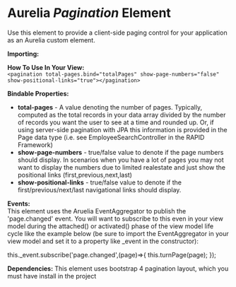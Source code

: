 # Aurelia *Pagination* Element

Use this element to provide a client-side paging control for your application as an Aurelia custom element.

**Importing:**
	<require from="rapiduiFramework/pagination/pagination"></require>

**How To Use In Your View:**  
	`<pagination total-pages.bind="totalPages" show-page-numbers="false" show-positional-links="true"></pagination>`

**Bindable Properties:**  
* **total-pages** - A value denoting the number of pages. Typically, computed as the total records in your data array divided by the number of records you want the user to see at a time and rounded up. Or, if using server-side pagination with JPA this information is provided in the Page data type (i.e. see EmployeeSearchController in the RAPID Framework)
* **show-page-numbers** - true/false value to denote if the page numbers should display. In scenarios when you have a lot of pages you may not want to display the numbers due to limited realestate and just show the positional links (first,previous,next,last)
* **show-positional-links** - true/false value to denote if the first/previous/next/last navigational links should display. 


**Events:**  
This element uses the Aruelia EventAggregator to publish the 'page.changed' event. You will want to subscribe to this even in your view model during the attached() or activated() phase of the view model life cycle like the example below (be sure to import the EventAggregator in your view model and set it to a property like _event in the constructor):

this._event.subscribe('page.changed',(page)=>{
			this.turnPage(page);
		});
	
**Dependencies:**
	This element uses bootstrap 4 pagination layout, which you must have install in the project